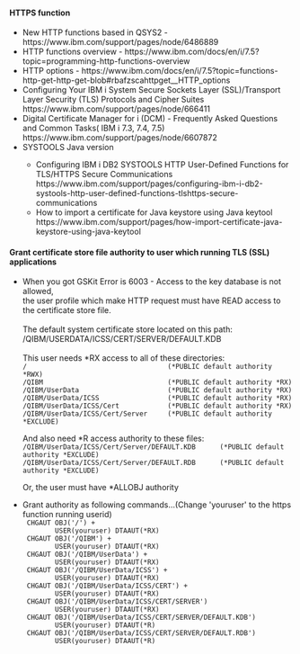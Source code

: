 <h4>HTTPS function</h4>
<ul>
 <li>New HTTP functions based in QSYS2 - https://www.ibm.com/support/pages/node/6486889</li>
 <li>HTTP functions overview - https://www.ibm.com/docs/en/i/7.5?topic=programming-http-functions-overview</li>
 <li>HTTP options - https://www.ibm.com/docs/en/i/7.5?topic=functions-http-get-http-get-blob#rbafzscahttpget__HTTP_options</li>
 <li>Configuring Your IBM i System Secure Sockets Layer (SSL)/Transport Layer Security (TLS) Protocols and Cipher Suites<br />https://www.ibm.com/support/pages/node/666411</li>
 <li>Digital Certificate Manager for i (DCM) - Frequently Asked Questions and Common Tasks( IBM i 7.3, 7.4, 7.5)<br />https://www.ibm.com/support/pages/node/6607872</li>
 <li>SYSTOOLS Java version</li>
 <ul>
 <li>Configuring IBM i DB2 SYSTOOLS HTTP User-Defined Functions for TLS/HTTPS Secure Communications<br />https://www.ibm.com/support/pages/configuring-ibm-i-db2-systools-http-user-defined-functions-tlshttps-secure-communications</li>
 <li>How to import a certificate for Java keystore using Java keytool <br />https://www.ibm.com/support/pages/how-import-certificate-java-keystore-using-java-keytool</li>
 </ul>
</ul>

<h4>Grant certificate store file authority to user which running TLS (SSL) applications</h4>
<ul>
<li>When you got GSKit Error is 6003 - Access to the key database is not allowed, <br />the user profile which make HTTP request must have READ access to the certificate store file.<br /><br />
The default system certificate store located on this path:<br />
/QIBM/USERDATA/ICSS/CERT/SERVER/DEFAULT.KDB<br /><br />
This user needs *RX access to all of these directories:
<code>
/                                   (*PUBLIC default authority *RWX) 
/QIBM                               (*PUBLIC default authority *RX)
/QIBM/UserData                      (*PUBLIC default authority *RX)
/QIBM/UserData/ICSS                 (*PUBLIC default authority *RX)
/QIBM/UserData/ICSS/Cert            (*PUBLIC default authority *RX)
/QIBM/UserData/ICSS/Cert/Server     (*PUBLIC default authority *EXCLUDE)
</code>
<p>And also need *R access authority to these files:
<code>
/QIBM/UserData/ICSS/Cert/Server/DEFAULT.KDB      (*PUBLIC default authority *EXCLUDE)
/QIBM/UserData/ICSS/Cert/Server/DEFAULT.RDB      (*PUBLIC default authority *EXCLUDE)
</code>
<p>Or, the user must have *ALLOBJ authority</li>
<li>
Grant authority as following commands...(Change 'youruser' to the https function running userid)<code>
 CHGAUT OBJ('/') +
        USER(youruser) DTAAUT(*RX)
 CHGAUT OBJ('/QIBM') +
        USER(youruser) DTAAUT(*RX)
 CHGAUT OBJ('/QIBM/UserData') +
        USER(youruser) DTAAUT(*RX)
 CHGAUT OBJ('/QIBM/UserData/ICSS') +
        USER(youruser) DTAAUT(*RX)
 CHGAUT OBJ('/QIBM/UserData/ICSS/CERT') +
        USER(youruser) DTAAUT(*RX)
 CHGAUT OBJ('/QIBM/UserData/ICSS/CERT/SERVER')
        USER(youruser) DTAAUT(*RX)
 CHGAUT OBJ('/QIBM/UserData/ICSS/CERT/SERVER/DEFAULT.KDB')
        USER(youruser) DTAAUT(*R)
 CHGAUT OBJ('/QIBM/UserData/ICSS/CERT/SERVER/DEFAULT.RDB')
        USER(youruser) DTAAUT(*R)  </code>
</li>
</ul>
